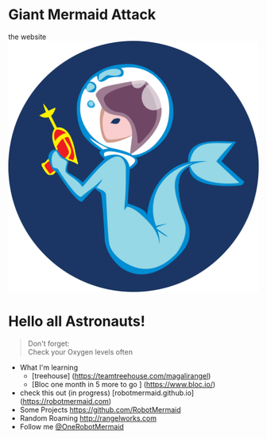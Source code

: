 # Giant Mermaid Attack
the website
![SpaceMermaid](assets/SpaceMermaid.PNG)

# Hello all Astronauts!
> Don't forget:  
    Check your Oxygen levels often 
    
    
    
* What I'm learning  
  * [treehouse]
    (https://teamtreehouse.com/magalirangel)    
  * [Bloc one month in 5 more to go ]
    (https://www.bloc.io/)    
* check this out  (in progress)
       [robotmermaid.github.io] (https://robotmermaid.com)   
* Some Projects 
<https://github.com/RobotMermaid>
*  Random Roaming 
<http://rangelworks.com>
*  Follow me 
[@OneRobotMermaid](https://twitter.com/onerobotmermaid)
